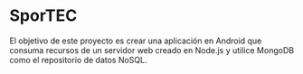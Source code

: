 # SporTEC
El objetivo de este proyecto es crear una aplicación en Android que consuma recursos de un servidor web creado en Node.js y utilice MongoDB como el repositorio de datos NoSQL.

